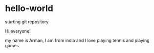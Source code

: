 # hello-world
starting git repository

Hi everyone!

my name is Arman, I am from india and I love playing tennis and playing games
